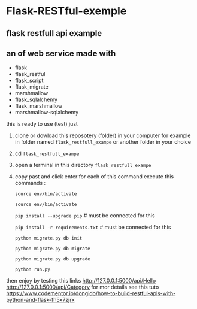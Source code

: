 # Flask-RESTful-exemple
## flask restfull api example
## an of web service made with 
- flask
- flask_restful
- flask_script
- flask_migrate
- marshmallow
- flask_sqlalchemy 
- flask_marshmallow 
- marshmallow-sqlalchemy 

this is ready to use (test) just

1) clone or dowload this reposotery (folder) in your computer for example in folder named 
  ` flask_restfull_exampe ` or another folder in your choice
2) cd  ` flask_restfull_exampe `
3) open a terminal in this directory ` flask_restfull_exampe `
4) copy past and click enter for each of this command  execute this commands :


   `source env/bin/activate`
   
   `source env/bin/activate`
   
   `pip install --upgrade pip` # must be connected for this
   
   `pip install -r requirements.txt` # must be connected for this
   
   `python migrate.py db init`
   
   `python migrate.py db migrate`
   
   `python migrate.py db upgrade`
   
   `python run.py`
   
   
then enjoy by testing this links
http://127.0.0.1:5000/api/Hello
http://127.0.0.1:5000/api/Category
for mor details see this tuto https://www.codementor.io/dongido/how-to-build-restful-apis-with-python-and-flask-fh5x7zjrx
